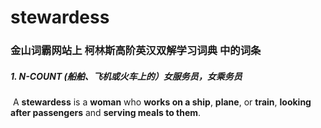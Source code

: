 # stewardess

### 金山词霸网站上 柯林斯高阶英汉双解学习词典 中的词条

##### 1. N-COUNT (船舶、飞机或火车上的）女服务员，女乘务员

​	A **stewardess** is a **woman** who **works on a ship**, **plane**, or **train**, **looking after passengers** and **serving meals to them**.